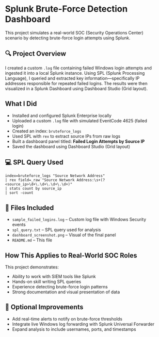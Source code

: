 # Splunk Brute-Force Detection Dashboard

This project simulates a real-world SOC (Security Operations Center) scenario by detecting brute-force login attempts using Splunk.

## 🔍 Project Overview

I created a custom `.log` file containing failed Windows login attempts and ingested it into a local Splunk instance. Using SPL (Splunk Processing Language), I queried and extracted key information—specifically IP addresses responsible for repeated failed logins. The results were then visualized in a Splunk Dashboard using Dashboard Studio (Grid layout).

## What I Did

- Installed and configured Splunk Enterprise locally
- Uploaded a custom `.log` file with simulated EventCode 4625 (failed login)
- Created an index: `bruteforce_logs`
- Used SPL with `rex` to extract source IPs from raw logs
- Built a dashboard panel titled: **Failed Login Attempts by Source IP**
- Saved the dashboard using Dashboard Studio (Grid layout)

## 💻 SPL Query Used

```spl
index=bruteforce_logs "Source Network Address"
| rex field=_raw "Source Network Address:\s+(?<source_ip>\d+\.\d+\.\d+\.\d+)"
| stats count by source_ip
| sort -count
```

## 📁 Files Included

- `sample_failed_logins.log` – Custom log file with Windows Security events
- `spl_query.txt` – SPL query used for analysis
- `dashboard_screenshot.png` – Visual of the final panel 
- `README.md` – This file

##  How This Applies to Real-World SOC Roles

This project demonstrates:
- Ability to work with SIEM tools like Splunk
- Hands-on skill writing SPL queries
- Experience detecting brute-force login patterns
- Strong documentation and visual presentation of data

## 🔗 Optional Improvements

- Add real-time alerts to notify on brute-force thresholds
- Integrate live Windows log forwarding with Splunk Universal Forwarder
- Expand analysis to include usernames, ports, and timestamps
